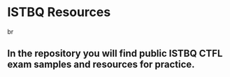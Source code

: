 # ISTBQ Resources
br
## In the repository you will find public ISTBQ CTFL exam samples and resources for practice. 
